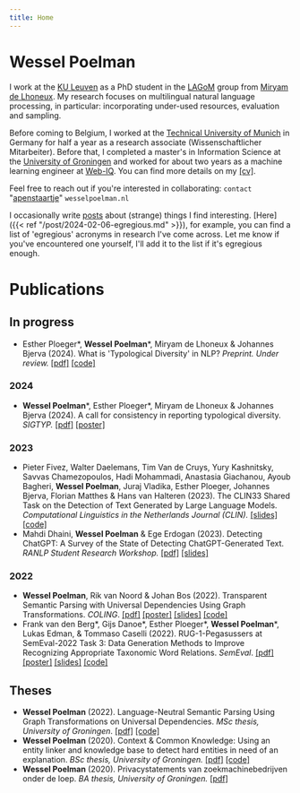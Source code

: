 ```yaml
---
title: Home
---
```


# Wessel Poelman

I work at the [KU Leuven](https://www.kuleuven.be/english/kuleuven/index.html) as a PhD student in the [LAGoM](https://www.lagom.cs.kuleuven.be/) group from [Miryam de Lhoneux](https://people.cs.kuleuven.be/~miryam.delhoneux/).
My research focuses on multilingual natural language processing, in particular: incorporating under-used resources, evaluation and sampling.

Before coming to Belgium, I worked at the [Technical University of Munich](https://www.tum.de/en/) in Germany for half a year as a research associate (Wissenschaftlicher Mitarbeiter).
Before that, I completed a master's in Information Science at the [University of Groningen](https://www.rug.nl/) and worked for about two years as a machine learning engineer at [Web-IQ](https://web-iq.com/).
You can find more details on my [[cv]](data/poelman_cv_en.pdf).

Feel free to reach out if you're interested in collaborating: `contact` "[apenstaartje](https://ivdnt.org/actueel/columns-artikelen/apenstaartjes/)" `wesselpoelman.nl`

I occasionally write [posts](/post) about (strange) things I find interesting.
[Here]({{< ref "/post/2024-02-06-egregious.md" >}}), for example, you can find a list of 'egregious' acronyms in research I've come across.
Let me know if you've encountered one yourself, I'll add it to the list if it's egregious enough.


# Publications
## In progress
* Esther Ploeger\*, **Wessel Poelman**\*, Miryam de Lhoneux & Johannes Bjerva (2024). What is 'Typological Diversity' in NLP? *Preprint. Under review.* [[pdf]](https://arxiv.org/abs/2402.04222) [[code]](https://github.com/WPoelman/typ-div)


### 2024
* **Wessel Poelman***, Esther Ploeger*, Miryam de Lhoneux & Johannes Bjerva (2024). A call for consistency in reporting typological diversity. *SIGTYP.* [[pdf]](https://aclanthology.org/2024.sigtyp-1.10/) [[poster]](data/humanclaim_2024_poster.pdf)

### 2023
* Pieter Fivez, Walter Daelemans, Tim Van de Cruys, Yury Kashnitsky, Savvas Chamezopoulos, Hadi Mohammadi, Anastasia Giachanou, Ayoub Bagheri, **Wessel Poelman**, Juraj Vladika, Esther Ploeger, Johannes Bjerva, Florian Matthes & Hans van Halteren (2023). The CLIN33 Shared Task on the Detection of Text Generated by Large Language Models. *Computational Linguistics in the Netherlands Journal (CLIN).* [[slides]](data/clin_2023_slides.pdf) [[code]](https://github.com/WPoelman/DetecTUM)
* Mahdi Dhaini, **Wessel Poelman** & Ege Erdogan (2023). Detecting ChatGPT: A Survey of the State of Detecting ChatGPT-Generated Text. *RANLP Student Research Workshop.* [[pdf]](https://aclanthology.org/2023.ranlp-stud.1/) [[slides]](data/ranlp_srw_2023_slides.pdf)

### 2022
* **Wessel Poelman**, Rik van Noord & Johan Bos (2022). Transparent Semantic Parsing with Universal Dependencies Using Graph Transformations. *COLING*. [[pdf]](https://aclanthology.org/2022.coling-1.367/) [[poster]](data/coling_2022_poster.pdf) [[slides]](data/coling_2022_slides.pdf) [[code]](https://github.com/WPoelman/ud-boxer)
* Frank van den Berg\*, Gijs Danoe\*, Esther Ploeger\*, **Wessel Poelman**\*, Lukas Edman, & Tommaso Caselli (2022). RUG-1-Pegasussers at SemEval-2022 Task 3: Data Generation Methods to Improve Recognizing Appropriate Taxonomic Word Relations. *SemEval*. [[pdf]](https://aclanthology.org/2022.semeval-1.31/) [[poster]](data/semeval_2022_poster.pdf) [[slides]](data/semeval_2022_slides.pdf) [[code]](https://github.com/WPoelman/shared-task)

## Theses
* **Wessel Poelman** (2022). Language-Neutral Semantic Parsing Using Graph Transformations on Universal Dependencies. *MSc thesis, University of Groningen*. [[pdf]](https://arts.studenttheses.ub.rug.nl/31168/1/master_thesis_wessel_poelman.pdf) [[code]](https://github.com/WPoelman/ud-boxer)
* **Wessel Poelman** (2020). Context & Common Knowledge: Using an entity linker and knowledge base to detect hard entities in need of an explanation. *BSc thesis, University of Groningen.* [[pdf]](data/poelman_thesis_bis.pdf) [[code]](https://github.com/WPoelman/thesis-is)
* **Wessel Poelman** (2020). Privacystatements van zoekmachinebedrijven onder de loep. *BA thesis, University of Groningen.* [[pdf]](data/poelman_thesis_ciw.pdf)
